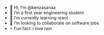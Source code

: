 - 👋 Hi, I’m @kenzasanaa
- 👀 I’m a first year engineering student
- 🌱 I’m currently learning react 
- 💞️ I’m looking to collaborate on software  jobs
- ⚡ Fun fact: i love rain

<!---
kenzasanaa/kenzasanaa is a ✨ special ✨ repository because its `README.md` (this file) appears on your GitHub profile.
You can click the Preview link to take a look at your changes.
--->
